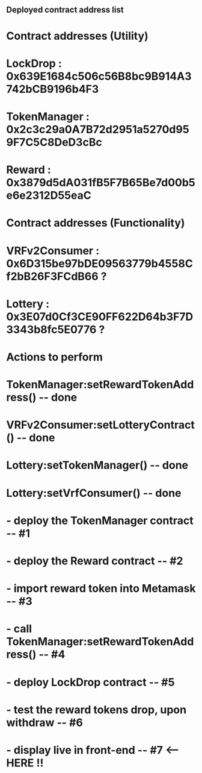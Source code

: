 ##      Deployed contract address list 

#       Contract addresses (Utility)
#
# LockDrop      : 0x639E1684c506c56B8bc9B914A3742bCB9196b4F3
# TokenManager  : 0x2c3c29a0A7B72d2951a5270d959F7C5C8DeD3cBc
# Reward        : 0x3879d5dA031fB5F7B65Be7d00b5e6e2312D55eaC
# 

#       Contract addresses (Functionality)
#
# VRFv2Consumer : 0x6D315be97bDE09563779b4558Cf2bB26F3FCdB66 ?   
# Lottery       : 0x3E07d0Cf3CE90FF622D64b3F7D3343b8fc5E0776 ?   
#

#       Actions to perform
# 
# TokenManager:setRewardTokenAddress()   -- done
# VRFv2Consumer:setLotteryContract()     -- done
# Lottery:setTokenManager()              -- done     
# Lottery:setVrfConsumer()               -- done
#  
#   - deploy the TokenManager contract                   -- #1
#   - deploy the Reward contract                         -- #2
#   - import reward token into Metamask                  -- #3
#   - call TokenManager:setRewardTokenAddress()          -- #4 
#   - deploy LockDrop contract                           -- #5 
#   
#   - test the reward tokens drop, upon withdraw         -- #6    
#   - display live in front-end                          -- #7  <-- HERE !!
#
